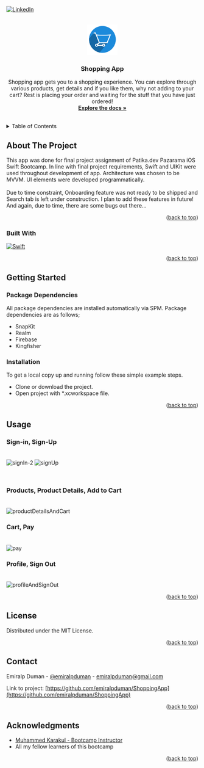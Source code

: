 <!-- Improved compatibility of back to top link: See: https://github.com/othneildrew/Best-README-Template/pull/73 -->
<a name="readme-top"></a>
<!--
*** Thanks for checking out the Best-README-Template. If you have a suggestion
*** that would make this better, please fork the repo and create a pull request
*** or simply open an issue with the tag "enhancement".
*** Don't forget to give the project a star!
*** Thanks again! Now go create something AMAZING! :D
-->



<!-- PROJECT SHIELDS -->
<!--
*** I'm using markdown "reference style" links for readability.
*** Reference links are enclosed in brackets [ ] instead of parentheses ( ).
*** See the bottom of this document for the declaration of the reference variables
*** for contributors-url, forks-url, etc. This is an optional, concise syntax you may use.
*** https://www.markdownguide.org/basic-syntax/#reference-style-links
-->
[![LinkedIn][linkedin-shield]][linkedin-url]



<!-- PROJECT LOGO -->
<br />
<div align="center">
  <a href="https://github.com/emiralpduman/ShoppingApp">
    <img src="images/logo.png" alt="Logo" width="80" height="80">
  </a>
  
<h3 align="center">Shopping App</h3>

  <p align="center">
    Shopping app gets you to a shopping experience. You can explore through various products, get details and if you like them, why not adding to your cart? Rest is placing your order and waiting for the stuff that you have just ordered!
    <br />
    <a href="https://github.com/emiralpduman/ShoppingApp/tree/main/Shopping%20App"><strong>Explore the docs »</strong></a>
    <br />
    <br />

  </p>
</div>



<!-- TABLE OF CONTENTS -->
<details>
  <summary>Table of Contents</summary>
  <ol>
    <li>
      <a href="#about-the-project">About The Project</a>
      <ul>
        <li><a href="#built-with">Built With</a></li>
      </ul>
    </li>
    <li>
      <a href="#getting-started">Getting Started</a>
      <ul>
        <li><a href="#package-dependencies">Package Dependencies</a></li>
        <li><a href="#installation">Installation</a></li>
      </ul>
    </li>
    <li><a href="#usage">Usage</a></li>
    <li><a href="#license">License</a></li>
    <li><a href="#contact">Contact</a></li>
    <li><a href="#acknowledgments">Acknowledgments</a></li>
  </ol>
</details>



<!-- ABOUT THE PROJECT -->
## About The Project

This app was done for final project assignment of Patika.dev Pazarama iOS Swift Bootcamp. In line with final project requirements, Swift and UIKit were used throughout development of app. Architecture was chosen to be MVVM. UI elements were developed programmatically.</br></br>Due to time constraint, Onboarding feature was not ready to be shipped and Search tab is left under construction. I plan to add these features in future! And again, due to time, there are some bugs out there...

<p align="right">(<a href="#readme-top">back to top</a>)</p>



### Built With

[![Swift][Swift]][Swift-url]

<p align="right">(<a href="#readme-top">back to top</a>)</p>



<!-- GETTING STARTED -->
## Getting Started

### Package Dependencies

All package dependencies are installed automatically via SPM. Package dependencies are as follows;

* SnapKit
* Realm
* Firebase
* Kingfisher

### Installation

To get a local copy up and running follow these simple example steps.

* Clone or download the project.
* Open project with \*.xcworkspace file.

<p align="right">(<a href="#readme-top">back to top</a>)</p>



<!-- USAGE EXAMPLES -->
## Usage

### Sign-in, Sign-Up </br></br>
![signIn-2](https://user-images.githubusercontent.com/83015729/200600070-cb1e4603-699d-4554-ac7c-a03017272021.gif)
![signUp](https://user-images.githubusercontent.com/83015729/200608654-09f89dff-ce67-4a6a-9681-7de748850434.gif)

</br>

### Products, Product Details, Add to Cart </br></br>
![productDetailsAndCart](https://user-images.githubusercontent.com/83015729/200606033-9606598f-ed0f-4aaa-a657-a728c5e6c2d3.gif)
</br>

### Cart, Pay </br></br>
![pay](https://user-images.githubusercontent.com/83015729/200605897-a3f5fb07-9029-47a4-bdcf-309096a83550.gif)
</br>

### Profile, Sign Out </br></br>
![profileAndSignOut](https://user-images.githubusercontent.com/83015729/200606198-2393504f-df59-43df-a9ee-d5cd3532bfa3.gif)
</br>

<p align="right">(<a href="#readme-top">back to top</a>)</p>



<!-- LICENSE -->
## License

Distributed under the MIT License.

<p align="right">(<a href="#readme-top">back to top</a>)</p>



<!-- CONTACT -->
## Contact

Emiralp Duman - [@emiralpduman](https://twitter.com/emiralpduman) - emiralpduman@gmail.com

Link to project: [https://github.com/emiralpduman/ShoppingApp](https://github.com/emiralpduman/ShoppingApp)

<p align="right">(<a href="#readme-top">back to top</a>)</p>



<!-- ACKNOWLEDGMENTS -->
## Acknowledgments

* [Muhammed Karakul - Bootcamp Instructor](https://github.com/muhammedkarakul)
* All my fellow learners of this bootcamp

<p align="right">(<a href="#readme-top">back to top</a>)</p>



<!-- MARKDOWN LINKS & IMAGES -->
<!-- https://www.markdownguide.org/basic-syntax/#reference-style-links -->
[contributors-shield]: https://img.shields.io/github/contributors/emiralpduman/Patika.Dev-Swift-Bootcamp---HW1.svg?style=for-the-badge
[contributors-url]: https://github.com/emiralpduman/Patika.Dev-Swift-Bootcamp---HW1/graphs/contributors
[forks-shield]: https://img.shields.io/github/forks/emiralpduman/Patika.Dev-Swift-Bootcamp---HW1.svg?style=for-the-badge
[forks-url]: https://github.com/emiralpduman/Patika.Dev-Swift-Bootcamp---HW1/network/members
[stars-shield]: https://img.shields.io/github/stars/emiralpduman/Patika.Dev-Swift-Bootcamp---HW1.svg?style=for-the-badge
[stars-url]: https://github.com/emiralpduman/Patika.Dev-Swift-Bootcamp---HW1/stargazers
[issues-shield]: https://img.shields.io/github/issues/emiralpduman/Patika.Dev-Swift-Bootcamp---HW1.svg?style=for-the-badge
[issues-url]: https://github.com/emiralpduman/Patika.Dev-Swift-Bootcamp---HW1/issues
[license-shield]: https://img.shields.io/github/license/emiralpduman/Patika.Dev-Swift-Bootcamp---HW1.svg?style=for-the-badge
[license-url]: https://github.com/emiralpduman/Patika.Dev-Swift-Bootcamp---HW1/blob/master/LICENSE.txt
[linkedin-shield]: https://img.shields.io/badge/-LinkedIn-black.svg?style=for-the-badge&logo=linkedin&colorB=555
[linkedin-url]: https://linkedin.com/in/emiralp-duman
[product-screenshot]: images/screenshot.png
[Next.js]: https://img.shields.io/badge/next.js-000000?style=for-the-badge&logo=nextdotjs&logoColor=white
[Next-url]: https://nextjs.org/
[React.js]: https://img.shields.io/badge/React-20232A?style=for-the-badge&logo=react&logoColor=61DAFB
[React-url]: https://reactjs.org/
[Vue.js]: https://img.shields.io/badge/Vue.js-35495E?style=for-the-badge&logo=vuedotjs&logoColor=4FC08D
[Vue-url]: https://vuejs.org/
[Angular.io]: https://img.shields.io/badge/Angular-DD0031?style=for-the-badge&logo=angular&logoColor=white
[Angular-url]: https://angular.io/
[Svelte.dev]: https://img.shields.io/badge/Svelte-4A4A55?style=for-the-badge&logo=svelte&logoColor=FF3E00
[Svelte-url]: https://svelte.dev/
[Laravel.com]: https://img.shields.io/badge/Laravel-FF2D20?style=for-the-badge&logo=laravel&logoColor=white
[Laravel-url]: https://laravel.com
[Bootstrap.com]: https://img.shields.io/badge/Bootstrap-563D7C?style=for-the-badge&logo=bootstrap&logoColor=white
[Bootstrap-url]: https://getbootstrap.com
[JQuery.com]: https://img.shields.io/badge/jQuery-0769AD?style=for-the-badge&logo=jquery&logoColor=white
[JQuery-url]: https://jquery.com 
[Swift]: https://img.shields.io/badge/swift-F54A2A?style=for-the-badge&logo=swift&logoColor=white
[Swift-url]: https://www.apple.com/swift/
